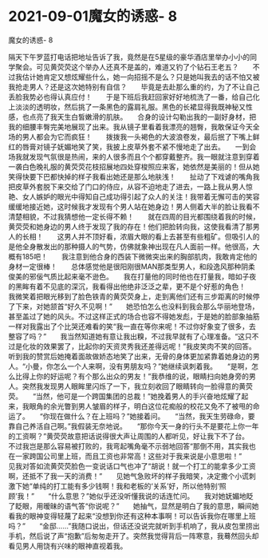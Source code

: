 # 2021-09-01魔女的诱惑- 8



魔女的诱惑- 8




隔天下午罗蓝打电话把地址告诉了我，竟然是在5星级的豪华酒店里举办小小的同学聚会。可见黄荧荧这个举办人还真不是盖的，难道又钓了个钻石王老五？　　不过我估计她肯定又想炫耀些什么，她一向招摇不是么？只是她叫我去的话不怕又被我抢走男人？还是这次她特别有自信？　　毕竟是去赴那么重的约，为了不让自己丢脸我势必也得认真应付！　　于是下班后我赶回家好好地梳洗了一番，给自己化上淡淡的透明妆，然后挑了一条黑色的露肩礼服。黑色的长裙显得我既神秘又性感，也点亮了我天生白皙嫩滑的肌肤。　　合身的设计勾勒出我的一副好身材，把我的细腰丰臀完美地展现了出来。我从镜子里看着我漂亮的翘臀，我敢保证今天全场的男人都会为它而疯狂！　　拨拨我一头褐色的大波浪卷发，最后抿了下嘴上鲜红的唇膏对镜子妩媚地笑了笑，我披上皮草外套不紧不慢地走了出去。　　一到会场我就发现气氛很是热闹，来的人很多而且个个都穿戴整齐。我一眼就注意到穿着一袭白色晚礼服的黄荧荧花枝招展地四处穿梭照应来客，她依然是美丽的！但从她笑得快要下巴都快掉的样子我看出她还是那么地肤浅！　　扯动了下戏谑的嘴角我把皮草外套脱下来交给了门口的侍应，从容不迫地走了进去，一路上我从男人惊艳、女人嫉妒的眼光中得知自己成功得引起了众人的关注！我带着无懈可击的笑容缓缓地接近她，这时候我才发现有个男人站在她身边！男人侧着大半的脸让我看不清楚相貌，不过我猜想他一定长得不赖！　　就在四周的目光都围绕着我的时候，黄荧荧和她身边的男人终于发现了我的存在！他们把脸转向我，这使我看清了那男人的长相！　　这男人并不顶好看，浓眉大眼的看上去甚至有些粗矿。但吸引人的是他全身散发出的那种摄人的气势，仿佛就象神出现在凡人面前一样。他很高，大概有185吧！　　我注意到他合身的西装下微微突出来的胸部肌肉，我敢肯定他的身材一定很棒！　　总体感觉他是很阳刚很MAN那类型男人，和段逸风那种阴柔俊美的邪佞气质比起来毫不逊色。　　我在打量他的同时他也在打量我，暗如子夜的黑眸有着不见底的深沉，我看得出他绝非泛泛之辈，更不是个好惹的角色！　　我微笑着把眼光移到了脸色铁青的黄荧荧身上，走到离他们还有三步距离的时候停了下来，对她颔首“好久不见啊！”　　她恐怕怎么也没料到我会那么华丽地登场，甚至盖过了她的风头。不过这样正式的场合也容不得她发彪，于是她的脸部象抽筋一样对我露出了个比哭还难看的笑“我一直在等你来呢！不过你好象变了很多，去整容了吗？”　　我当然知道她有意让我出糗，不过我早就有了心理准备。“这只不过是化妆的效果罢了，比起你的天资灵秀我还差得远呢！”我皮笑肉不笑的回答。　　听到我的赞赏后她掩着面故做娇态地笑了出来，无骨的身体更加紧靠着她身边的男人。“小曼，你怎么一个人来啊，没有男朋友吗？”她继续讽刺着我。　　“是啊，怎么比得上你的好运呢？有个那么出众的男友！”我恭维的说，眼睛扫向她身旁的男人。突然我发现男人眼眸里闪烁了一下，我立刻收回了眼睛转向一脸得意的黄荧荧。　　“当然，他可是一个跨国集团的总裁！”她挽着男人的手兴奋地炫耀了起来，我眼角的余光瞥到男人皱眉的样子，明白这位花痴般的校花又免不了被甩的命运了。　　“你现在做什么？在上班吗？”她接着问。　　“当然，我天生劳碌命，要靠自己养活自己啊。”我假装无奈地说。　　“那你今天一身的行头不是要花上你一年的工资啊？”黄荧荧故意把话说得很大声让周围的人都听见，好让我下不了台。　　不过我岂是那么容易被打败的，我弯起嘴角毫不示弱地回答“那倒不用，其实我也在一家跨国公司里上班，而且工资也非常高！这些对于我来说是小意思啦！”　　见我对答如流黄荧荧脸色一变说话口气也冲了“胡说！就一个打工的能拿多少工资啊，还抵不了我一天的消费！”　　见她气急败坏的样子我暗笑，决定撒个小谎刺激下她“单纯的打工能有多少钱啊！我和老板的‘关系’好，所以他特别‘照顾’我！”　　“什么意思？”她似乎还没听懂我说的话连忙问。　　我对她妩媚地眨了眨眼，用暧昧的语气答“你说呢？”　　她抽气，显然是明白了我的意思，瞬间她看我的眼神变得轻蔑了起来“没想到你还有这种本事啊！可以告诉我你在哪里上班吗？”　　“金邸……”我随口说出，但话还没说完就听到手机响了，我从皮包里捞出手机，然后说了声“抱歉”后匆匆走开了。突然我觉得背后一阵寒意，我蓦然回头却看见男人用饶有兴味的眼神直视着我。




